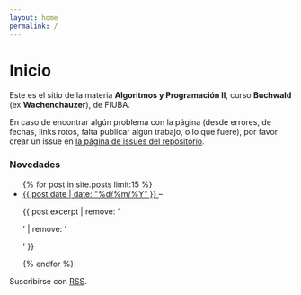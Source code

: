 ```yaml
---
layout: home
permalink: /
---
```


# Inicio

  <p>
    Este es el sitio de la materia <strong>Algoritmos y Programación II</strong>, 
    curso <strong>Buchwald</strong> (ex <strong>Wachenchauzer</strong>), de FIUBA.
  </p>

  <p>
    En caso de encontrar algún problema con la página (desde errores, de fechas, links rotos, falta publicar algún trabajo, o lo que fuere), por favor crear un issue en <a href="https://github.com/algoritmos-rw/algo2/issues">la página de issues del repositorio</a>.
  </p>

  <h3 class="page-heading">Novedades</h3>
  
  <ul class="post-list">
	{% for post in site.posts limit:15 %}
	  <li>
      <a class="post-link" href="{{ post.url | relative_url }}">
        <span class="post-meta">{{ post.date | date: "%d/%m/%Y" }}</span>
      </a>
      &ndash; 
      <p class="post-excerpt">{{ post.excerpt | remove: '<p>' | remove: '</p>' }}</p>
	  </li>
	{% endfor %}
  </ul>

  <p>Suscribirse con <a href="{{ '/feed.xml' | relative_url }}" class="rss-subscribe">RSS</a>.</p>


